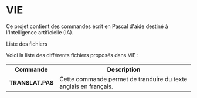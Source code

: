 # VIE
Ce projet contient des commandes écrit en Pascal d'aide destiné à l'Intelligence artificielle (IA).

Liste des fichiers

Voici la liste des différents fichiers proposés dans VIE :

<table>
  <tr>
    <th>Commande</th>
    <th>Description</th>
   </tr>
  <tr>
      <td><b>TRANSLAT.PAS</b></td>
      <td>Cette commande permet de tranduire du texte anglais en français.</td>
   </tr>
</table>
